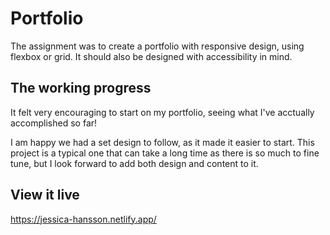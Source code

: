 # Portfolio
The assignment was to create a portfolio with responsive design, using flexbox or grid. It should also be designed with accessibility in mind. 

## The working progress
It felt very encouraging to start on my portfolio, seeing what I've acctually accomplished so far!

I am happy we had a set design to follow, as it made it easier to start. This project is a typical one that can take a long time as there is so much to fine tune, but I look forward to add both design and content to it.

## View it live

https://jessica-hansson.netlify.app/